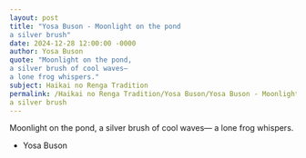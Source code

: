 ```yaml
---
layout: post
title: "Yosa Buson - Moonlight on the pond 
a silver brush"
date: 2024-12-28 12:00:00 -0000
author: Yosa Buson
quote: "Moonlight on the pond, 
a silver brush of cool waves—
a lone frog whispers."
subject: Haikai no Renga Tradition
permalink: /Haikai no Renga Tradition/Yosa Buson/Yosa Buson - Moonlight on the pond 
a silver brush
---
```


Moonlight on the pond, 
a silver brush of cool waves—
a lone frog whispers.

- Yosa Buson
